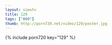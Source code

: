 ```yaml
--- 
layout: sieutv
title: 129
tags: ["000"]
thumb: http://porn720.net/video/129/poster.jpg
---
```

{% include porn720 key="129" %} 

